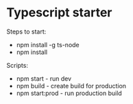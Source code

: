 # Typescript starter

Steps to start:
- npm install -g ts-node
- npm install

Scripts:
- npm start - run dev
- npm build - create build for production
- npm start:prod - run production build
